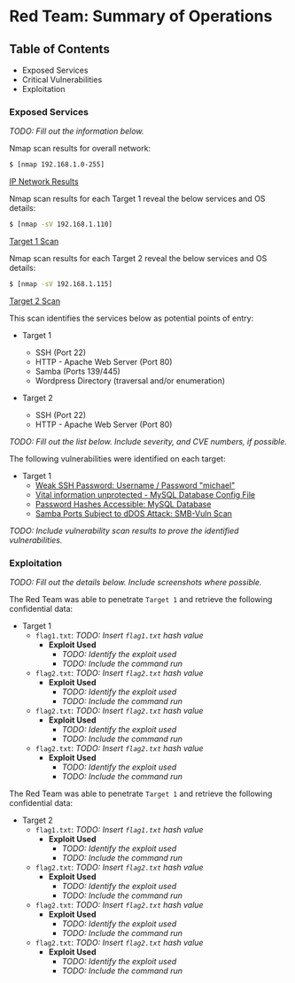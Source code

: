 # Red Team: Summary of Operations

## Table of Contents
- Exposed Services
- Critical Vulnerabilities
- Exploitation

### Exposed Services
_TODO: Fill out the information below._

Nmap scan results for overall network:

```bash
$ [nmap 192.168.1.0-255]
```
[IP Network Results](https://github.com/GPKnight/Final-Project-Columbia-Cybersecurity/blob/main/Images/nmapnetwork.png)

Nmap scan results for each Target 1 reveal the below services and OS details:

```bash
$ [nmap -sV 192.168.1.110]
```
[Target 1 Scan](https://github.com/GPKnight/Final-Project-Columbia-Cybersecurity/blob/main/Images/nmaptarget1.png)

Nmap scan results for each Target 2 reveal the below services and OS details:

```bash
$ [nmap -sV 192.168.1.115]
```
[Target 2 Scan](https://github.com/GPKnight/Final-Project-Columbia-Cybersecurity/blob/main/Images/nmaptarget2.png)


This scan identifies the services below as potential points of entry:
- Target 1
  - SSH (Port 22)
  - HTTP - Apache Web Server (Port 80)
  - Samba (Ports 139/445)
  - Wordpress Directory (traversal and/or enumeration)

- Target 2
  - SSH (Port 22)
  - HTTP - Apache Web Server (Port 80)

_TODO: Fill out the list below. Include severity, and CVE numbers, if possible._

The following vulnerabilities were identified on each target:
- Target 1
  - [Weak SSH Password: Username / Password "michael"](https://github.com/GPKnight/Final-Project-Columbia-Cybersecurity/blob/main/Images/sshmichael.png) 
  - [Vital information unprotected - MySQL Database Config File](https://github.com/GPKnight/Final-Project-Columbia-Cybersecurity/blob/main/Images/mysqlconfig.png)
  - [Password Hashes Accessible: MySQL Database](https://github.com/GPKnight/Final-Project-Columbia-Cybersecurity/blob/main/Images/passwordhashes.png)       
  - [Samba Ports Subject to dDOS Attack: SMB-Vuln Scan](https://github.com/GPKnight/Final-Project-Columbia-Cybersecurity/blob/main/Images/smbvuln.png)

_TODO: Include vulnerability scan results to prove the identified vulnerabilities._

### Exploitation
_TODO: Fill out the details below. Include screenshots where possible._

The Red Team was able to penetrate `Target 1` and retrieve the following confidential data:
- Target 1
  - `flag1.txt`: _TODO: Insert `flag1.txt` hash value_
    - **Exploit Used**
      - _TODO: Identify the exploit used_
      - _TODO: Include the command run_
  - `flag2.txt`: _TODO: Insert `flag2.txt` hash value_
    - **Exploit Used**
      - _TODO: Identify the exploit used_
      - _TODO: Include the command run_
  - `flag2.txt`: _TODO: Insert `flag2.txt` hash value_
    - **Exploit Used**
      - _TODO: Identify the exploit used_
      - _TODO: Include the command run_
  - `flag2.txt`: _TODO: Insert `flag2.txt` hash value_
    - **Exploit Used**
      - _TODO: Identify the exploit used_
      - _TODO: Include the command run_

The Red Team was able to penetrate `Target 1` and retrieve the following confidential data:
- Target 2
  - `flag1.txt`: _TODO: Insert `flag1.txt` hash value_
    - **Exploit Used**
      - _TODO: Identify the exploit used_
      - _TODO: Include the command run_
  - `flag2.txt`: _TODO: Insert `flag2.txt` hash value_
    - **Exploit Used**
      - _TODO: Identify the exploit used_
      - _TODO: Include the command run_
  - `flag2.txt`: _TODO: Insert `flag2.txt` hash value_
    - **Exploit Used**
      - _TODO: Identify the exploit used_
      - _TODO: Include the command run_
  - `flag2.txt`: _TODO: Insert `flag2.txt` hash value_
    - **Exploit Used**
      - _TODO: Identify the exploit used_
      - _TODO: Include the command run_
